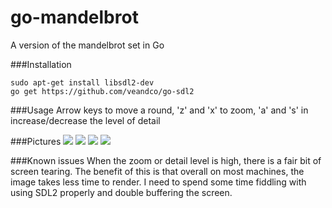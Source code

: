 # go-mandelbrot
A version of the mandelbrot set in Go

###Installation
```
sudo apt-get install libsdl2-dev
go get https://github.com/veandco/go-sdl2
```

###Usage
Arrow keys to move a round, 'z' and 'x' to zoom, 'a' and 's' in increase/decrease the level of detail

###Pictures
![](https://cloud.githubusercontent.com/assets/5236109/14068923/209fd186-f489-11e5-8f6c-b43d536f6210.png)
![](https://cloud.githubusercontent.com/assets/5236109/14068931/48d78090-f489-11e5-8e93-668d48d43fd2.png)
![](https://cloud.githubusercontent.com/assets/5236109/14068937/70efc376-f489-11e5-9cd7-80f37cf2a391.png)
![](https://cloud.githubusercontent.com/assets/5236109/14068940/931a2e5a-f489-11e5-8e1e-78e2c80e1f43.png)

###Known issues
When the zoom or detail level is high, there is a fair bit of screen tearing. The benefit of this is that overall on most machines, the image takes less time to render. I need to spend some time fiddling with using SDL2 properly and double buffering the screen.
